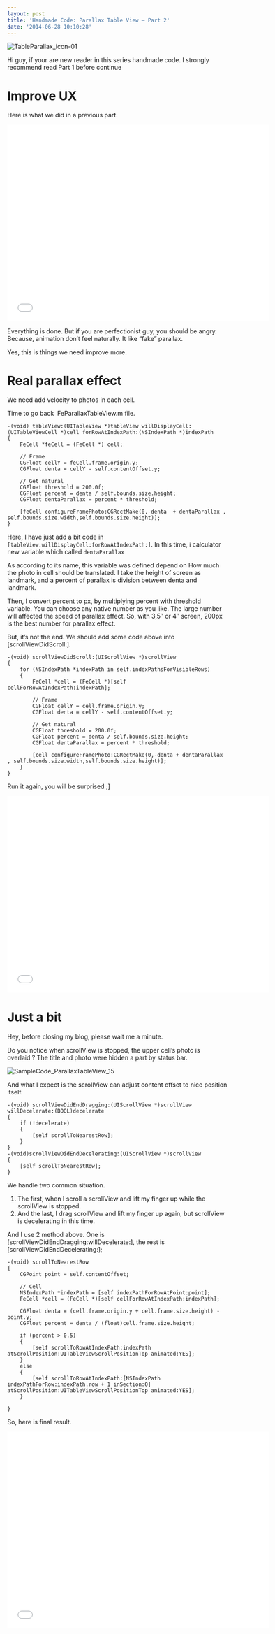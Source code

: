 ```yaml
---
layout: post
title: 'Handmade Code: Parallax Table View – Part 2'
date: '2014-06-28 10:10:28'
---
```



![TableParallax_icon-01](https://raw.githubusercontent.com/NghiaTranUIT/nghiatranuit.github.io/master/resources/2014/06/TableParallax_icon-01-300x300.jpg?resize=300%2C300)

Hi guy, if your are new reader in this series handmade code. I strongly recommend read Part 1 before continue

# Improve UX

Here is what we did in a previous part.  
<iframe allowfullscreen="allowfullscreen" frameborder="0" height="450" src="//www.youtube.com/embed/DFUNjN3YUhQ" width="600"></iframe>

Everything is done. But if you are perfectionist guy, you should be angry. Because, animation don’t feel naturally. It like “fake” parallax.

Yes, this is things we need improve more.


# Real parallax effect

We need add velocity to photos in each cell.

Time to go back  FeParallaxTableView.m file.

```objc
-(void) tableView:(UITableView *)tableView willDisplayCell:(UITableViewCell *)cell forRowAtIndexPath:(NSIndexPath *)indexPath
{
    FeCell *feCell = (FeCell *) cell;
    
    // Frame
    CGFloat cellY = feCell.frame.origin.y;
    CGFloat denta = cellY - self.contentOffset.y;
    
    // Get natural
    CGFloat threshold = 200.0f;
    CGFloat percent = denta / self.bounds.size.height;
    CGFloat dentaParallax = percent * threshold;
 
    [feCell configureFramePhoto:CGRectMake(0,-denta  + dentaParallax , self.bounds.size.width,self.bounds.size.height)];
}
```

Here, I have just add a bit code in `[tableView:willDisplayCell:forRowAtIndexPath:]`. In this time, i calculator new variable which called `dentaParallax`

As according to its name, this variable was defined depend on How much the photo in cell should be translated. I take the height of screen as landmark, and a percent of parallax is division between denta and landmark.

Then, I convert percent to px, by multiplying percent with threshold variable. You can choose any native number as you like. The large number will affected the speed of parallax effect. So, with 3,5″ or 4″ screen, 200px is the best number for parallax effect.

But, it’s not the end. We should add some code above into [scrollViewDidScroll:].

```objc
-(void) scrollViewDidScroll:(UIScrollView *)scrollView
{
    for (NSIndexPath *indexPath in self.indexPathsForVisibleRows)
    {
        FeCell *cell = (FeCell *)[self cellForRowAtIndexPath:indexPath];
        
        // Frame
        CGFloat cellY = cell.frame.origin.y;
        CGFloat denta = cellY - self.contentOffset.y;
        
        // Get natural
        CGFloat threshold = 200.0f;
        CGFloat percent = denta / self.bounds.size.height;
        CGFloat dentaParallax = percent * threshold;
 
        [cell configureFramePhoto:CGRectMake(0,-denta + dentaParallax , self.bounds.size.width,self.bounds.size.height)];
    }
}
```

Run it again, you will be surprised ;]  
<iframe allowfullscreen="allowfullscreen" frameborder="0" height="450" src="//www.youtube.com/embed/m1VkOUtGtls" width="600"></iframe>

# Just a bit

Hey, before closing my blog, please wait me a minute.

Do you notice when scrollView is stopped, the upper cell’s photo is overlaid ? The title and photo were hidden a part by status bar.

![SampleCode_ParallaxTableView_15](https://raw.githubusercontent.com/NghiaTranUIT/nghiatranuit.github.io/master/resources/2014/06/SampleCode_ParallaxTableView_15.png?resize=320%2C480)

And what I expect is the scrollView can adjust content offset to nice position itself.

```objc
-(void) scrollViewDidEndDragging:(UIScrollView *)scrollView willDecelerate:(BOOL)decelerate
{
    if (!decelerate)
    {
        [self scrollToNearestRow];
    }
}
-(void)scrollViewDidEndDecelerating:(UIScrollView *)scrollView
{
    [self scrollToNearestRow];
}
```

We handle two common situation.

1. The first, when I scroll a scrollView and lift my finger up while the scrollView is stopped.
2. And the last, I drag scrollView and lift my finger up again, but scrollView is decelerating in this time.

And I use 2 method above. One is [scrollViewDidEndDragging:willDecelerate:], the rest is [scrollViewDidEndDecelerating:];

```objc
-(void) scrollToNearestRow
{
    CGPoint point = self.contentOffset;
    
    // Cell
    NSIndexPath *indexPath = [self indexPathForRowAtPoint:point];
    FeCell *cell = (FeCell *)[self cellForRowAtIndexPath:indexPath];
    
    CGFloat denta = (cell.frame.origin.y + cell.frame.size.height) - point.y;
    CGFloat percent = denta / (float)cell.frame.size.height;
    
    if (percent > 0.5)
    {
        [self scrollToRowAtIndexPath:indexPath atScrollPosition:UITableViewScrollPositionTop animated:YES];
    }
    else
    {
        [self scrollToRowAtIndexPath:[NSIndexPath indexPathForRow:indexPath.row + 1 inSection:0] atScrollPosition:UITableViewScrollPositionTop animated:YES];
    }
    
}
```

So, here is final result.  
<iframe allowfullscreen="allowfullscreen" frameborder="0" height="450" src="//www.youtube.com/embed/AIpDvKbn8-E" width="600"></iframe>
 

 


